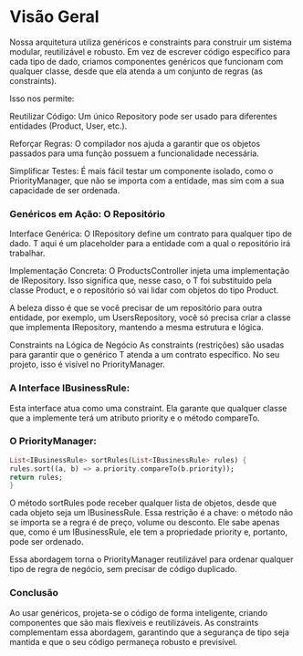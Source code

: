 # Visão Geral

Nossa arquitetura utiliza genéricos e constraints para construir um sistema modular, reutilizável e robusto. Em vez de escrever código específico para cada tipo de dado, criamos componentes genéricos que funcionam com qualquer classe, desde que ela atenda a um conjunto de regras (as constraints).

Isso nos permite:

Reutilizar Código: Um único Repository pode ser usado para diferentes entidades (Product, User, etc.).

Reforçar Regras: O compilador nos ajuda a garantir que os objetos passados para uma função possuem a funcionalidade necessária.

Simplificar Testes: É mais fácil testar um componente isolado, como o PriorityManager, que não se importa com a entidade, mas sim com a sua capacidade de ser ordenada.

### Genéricos em Ação: O Repositório

Interface Genérica: O IRepository<T> define um contrato para qualquer tipo de dado.
T aqui é um placeholder para a entidade com a qual o repositório irá trabalhar.

Implementação Concreta: O ProductsController injeta uma implementação de IRepository<Product>. Isso significa que, nesse caso, o T foi substituído pela classe Product, e o repositório só vai lidar com objetos do tipo Product.

A beleza disso é que se você precisar de um repositório para outra entidade, por exemplo, um UsersRepository, você só precisa criar a classe que implementa IRepository<User>, mantendo a mesma estrutura e lógica.

Constraints na Lógica de Negócio
As constraints (restrições) são usadas para garantir que o genérico T atenda a um contrato específico. No seu projeto, isso é visível no PriorityManager.

###  A Interface IBusinessRule:

Esta interface atua como uma constraint. Ela garante que qualquer classe que a implemente terá um atributo priority e o método compareTo.

###  O PriorityManager:

```dart
List<IBusinessRule> sortRules(List<IBusinessRule> rules) {
rules.sort((a, b) => a.priority.compareTo(b.priority));
return rules;
}
```

O método sortRules pode receber qualquer lista de objetos, desde que cada objeto seja um IBusinessRule. Essa restrição é a chave: o método não se importa se a regra é de preço, volume ou desconto. Ele sabe apenas que, como é um IBusinessRule, ele tem a propriedade priority e, portanto, pode ser ordenado.

Essa abordagem torna o PriorityManager reutilizável para ordenar qualquer tipo de regra de negócio, sem precisar de código duplicado.

### Conclusão

Ao usar genéricos, projeta-se o código de forma inteligente, criando componentes que são mais flexíveis e reutilizáveis. As constraints complementam essa abordagem, garantindo que a segurança de tipo seja mantida e que o seu código permaneça robusto e previsível.